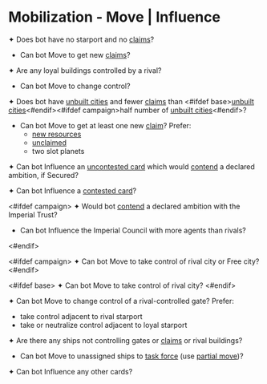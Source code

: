 # Mobilization - Move | Influence

✦ Does bot have no starport and no <ins>claims</ins>?

- <!-- priority=3 --> Can bot Move to get new <ins>claims</ins>?

✦ Are any loyal buildings controlled by a rival?

- <!-- priority=4 --> Can bot Move to change control?

✦ Does bot have <ins>unbuilt cities</ins> and fewer <ins>claims</ins> than <#ifdef base><ins>unbuilt cities</ins><#endif><#ifdef campaign>half number of <ins>unbuilt cities</ins><#endif>?

- <!-- priority=5 --> Can bot Move to get at least one new <ins>claim</ins>? Prefer:
	- <ins>new resources</ins>
	- <ins>unclaimed</ins>
	- two slot planets

✦ <!-- priority=8 --> Can bot Influence an <ins>uncontested card</ins> which would <ins>contend</ins> a declared ambition, if Secured?

✦ <!-- priority=9 --> Can bot Influence a <ins>contested card</ins>?

<#ifdef campaign>
✦ Would bot <ins>contend</ins> a declared ambition with the Imperial Trust?

- <!-- priority=9.5 --> Can bot Influence the Imperial Council with more agents than rivals?
<#endif>

<#ifdef campaign>
✦ <!-- priority=10 --> Can bot Move to take control of rival city or Free city?
<#endif>

<#ifdef base>
✦ <!-- priority=10 --> Can bot Move to take control of rival city?
<#endif>

✦ Can bot Move to change control of a rival-controlled gate? Prefer:

- take control adjacent to rival starport
- take or neutralize control adjacent to loyal starport

✦ Are there any ships not controlling gates or <ins>claims</ins> or rival buildings?

- Can bot Move to unassigned ships to <ins>task force</ins> (use <ins>partial move</ins>)?

✦ Can bot Influence any other cards?

<div class="pagebreak"> </div>
